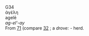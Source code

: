<body>
  <p>G34<br>  ἀγέλη  <br> agelē  <br><i>ag-el‘-ay </i><br>From <a href="g0071.htm">71</a> (compare <a href="g0032.htm">32</a> ; a <i>drove:</i> - herd.<br></p>
 </body>